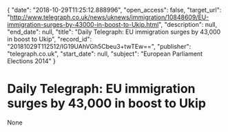 {
  "date": "2018-10-29T11:25:12.888996", 
  "open_access": false, 
  "target_url": "http://www.telegraph.co.uk/news/uknews/immigration/10848609/EU-immigration-surges-by-43000-in-boost-to-Ukip.html", 
  "description": null, 
  "end_date": null, 
  "title": "Daily Telegraph: EU immigration surges by 43,000 in boost to Ukip", 
  "record_id": "20181029T112512/IG19UAhVGh5Cbeu3+twTEw==", 
  "publisher": "telegraph.co.uk", 
  "start_date": null, 
  "subject": "European Parliament Elections 2014"
}

# Daily Telegraph: EU immigration surges by 43,000 in boost to Ukip

None